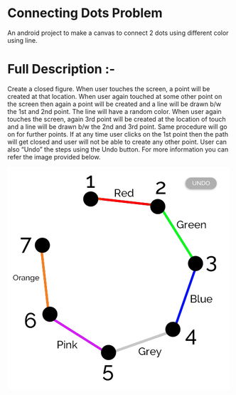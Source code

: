 # Connecting Dots Problem
An android project to make a canvas to connect 2 dots using different color using line.

# Full Description :-

Create a closed figure. When user touches the screen, a point will be created at that location. When user again touched at some other point on the screen then again a point will be created and a line will be drawn b/w the 1st and 2nd point. The line will have a random color. When user again touches the screen, again 3rd point will be created at the location of touch and a line will be drawn b/w the 2nd and 3rd point. Same procedure will go on for further points. If at any time user clicks on the 1st point then the path will get closed and user will not be able to create any other point. User can also “Undo” the steps using the Undo button. 
For more information you can refer the image provided below.

![The Problem](images/problem.png?raw=true)

